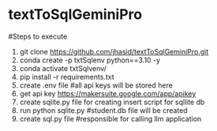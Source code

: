 # textToSqlGeminiPro

#Steps to execute
1. git clone https://github.com/jhasid/textToSqlGeminiPro.git
2. conda create -p txtSqlenv python==3.10 -y
3. conda activate txtSqlvenv/
4. pip install -r requirements.txt
5. create .env file #all api keys will be stored here
6. get api key https://makersuite.google.com/app/apikey
7. create sqlite.py file for creating insert script for sqllite db
8. run python sqlite.py  #student.db file will be created
9. create sql.py file #responsible for calling llm application
